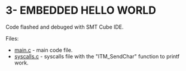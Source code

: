 # 3- EMBEDDED HELLO WORLD

Code flashed and debuged with SMT Cube IDE.

Files:
* [main.c](Src/main.c) - main code file.
* [syscalls.c](Src/syscalls.c) - syscalls file with the "ITM_SendChar" function to printf work.

